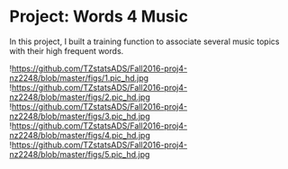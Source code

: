 # Project: Words 4 Music

In this project, I built a training function to associate several music topics with their high frequent words. 

!https://github.com/TZstatsADS/Fall2016-proj4-nz2248/blob/master/figs/1.pic_hd.jpg
!https://github.com/TZstatsADS/Fall2016-proj4-nz2248/blob/master/figs/2.pic_hd.jpg
!https://github.com/TZstatsADS/Fall2016-proj4-nz2248/blob/master/figs/3.pic_hd.jpg
!https://github.com/TZstatsADS/Fall2016-proj4-nz2248/blob/master/figs/4.pic_hd.jpg
!https://github.com/TZstatsADS/Fall2016-proj4-nz2248/blob/master/figs/5.pic_hd.jpg
